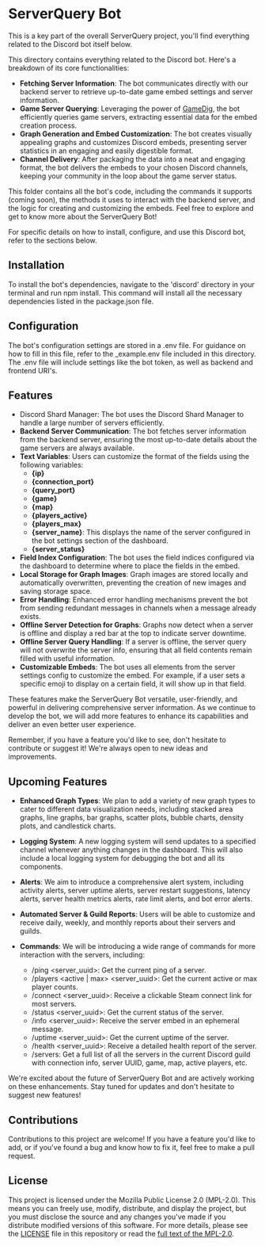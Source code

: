 # ServerQuery Bot
This is a key part of the overall ServerQuery project, you'll find everything related to the Discord bot itself below.

This directory contains everything related to the Discord bot. Here's a breakdown of its core functionalities:

* **Fetching Server Information**: The bot communicates directly with our backend server to retrieve up-to-date game embed settings and server information.
* **Game Server Querying**: Leveraging the power of [GameDig](https://github.com/gamedig/node-gamedig), the bot efficiently queries game servers, extracting essential data for the embed creation process.
* **Graph Generation and Embed Customization**: The bot creates visually appealing graphs and customizes Discord embeds, presenting server statistics in an engaging and easily digestible format.
* **Channel Delivery**: After packaging the data into a neat and engaging format, the bot delivers the embeds to your chosen Discord channels, keeping your community in the loop about the game server status.

This folder contains all the bot's code, including the commands it supports (coming soon), the methods it uses to interact with the backend server, and the logic for creating and customizing the embeds. Feel free to explore and get to know more about the ServerQuery Bot!

For specific details on how to install, configure, and use this Discord bot, refer to the sections below.

## Installation
To install the bot's dependencies, navigate to the 'discord' directory in your terminal and run npm install. This command will install all the necessary dependencies listed in the package.json file.

## Configuration
The bot's configuration settings are stored in a .env file. For guidance on how to fill in this file, refer to the _example.env file included in this directory. The .env file will include settings like the bot token, as well as backend and frontend URI's.

## Features
* Discord Shard Manager: The bot uses the Discord Shard Manager to handle a large number of servers efficiently.
* **Backend Server Communication**: The bot fetches server information from the backend server, ensuring the most up-to-date details about the game servers are always available.
* **Text Variables**: Users can customize the format of the fields using the following variables:
    * **{ip}**
    * **{connection_port}**
    * **{query_port}**
    * **{game}**
    * **{map}**
    * **{players_active}**
    * **{players_max}**
    * **{server_name}**: This displays the name of the server configured in the bot settings section of the dashboard.
    * **{server_status}**
* **Field Index Configuration**: The bot uses the field indices configured via the dashboard to determine where to place the fields in the embed.
* **Local Storage for Graph Images**: Graph images are stored locally and automatically overwritten, preventing the creation of new images and saving storage space.
* **Error Handling**: Enhanced error handling mechanisms prevent the bot from sending redundant messages in channels when a message already exists.
* **Offline Server Detection for Graphs**: Graphs now detect when a server is offline and display a red bar at the top to indicate server downtime.
* **Offline Server Query Handling**: If a server is offline, the server query will not overwrite the server info, ensuring that all field contents remain filled with useful information.
* **Customizable Embeds**: The bot uses all elements from the server settings config to customize the embed. For example, if a user sets a specific emoji to display on a certain field, it will show up in that field.

These features make the ServerQuery Bot versatile, user-friendly, and powerful in delivering comprehensive server information. As we continue to develop the bot, we will add more features to enhance its capabilities and deliver an even better user experience.

Remember, if you have a feature you'd like to see, don't hesitate to contribute or suggest it! We're always open to new ideas and improvements.

## Upcoming Features
* **Enhanced Graph Types**: We plan to add a variety of new graph types to cater to different data visualization needs, including stacked area graphs, line graphs, bar graphs, scatter plots, bubble charts, density plots, and candlestick charts.

* **Logging System**: A new logging system will send updates to a specified channel whenever anything changes in the dashboard. This will also include a local logging system for debugging the bot and all its components.

* **Alerts**: We aim to introduce a comprehensive alert system, including activity alerts, server uptime alerts, server restart suggestions, latency alerts, server health metrics alerts, rate limit alerts, and bot error alerts.

* **Automated Server & Guild Reports**: Users will be able to customize and receive daily, weekly, and monthly reports about their servers and guilds.

* **Commands**: We will be introducing a wide range of commands for more interaction with the servers, including:

    * /ping <server_uuid>: Get the current ping of a server.
    * /players <active | max> <server_uuid>: Get the current active or max player counts.
    * /connect <server_uuid>: Receive a clickable Steam connect link for most servers.
    * /status <server_uuid>: Get the current status of the server.
    * /info <server_uuid>: Receive the server embed in an ephemeral message.
    * /uptime <server_uuid>: Get the current uptime of the server.
    * /health <server_uuid>: Receive a detailed health report of the server.
    * /servers: Get a full list of all the servers in the current Discord guild with connection info, server UUID, game, map, active players, etc.

We're excited about the future of ServerQuery Bot and are actively working on these enhancements. Stay tuned for updates and don't hesitate to suggest new features!

## Contributions
Contributions to this project are welcome! If you have a feature you'd like to add, or if you've found a bug and know how to fix it, feel free to make a pull request.

## License
This project is licensed under the Mozilla Public License 2.0 (MPL-2.0). This means you can freely use, modify, distribute, and display the project, but you must disclose the source and any changes you've made if you distribute modified versions of this software. For more details, please see the [LICENSE]() file in this repository or read the [full text of the MPL-2.0](https://www.mozilla.org/en-US/MPL/2.0/).
